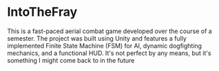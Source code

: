# IntoTheFray
This is a fast-paced aerial combat game developed over the course of a semester. The project was built using Unity and features a fully implemented Finite State Machine (FSM) for AI, dynamic dogfighting mechanics, and a functional HUD. It's not perfect by any means, but it's something I might come back to in the future
